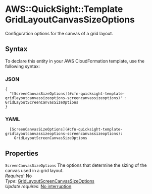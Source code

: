 # AWS::QuickSight::Template GridLayoutCanvasSizeOptions<a name="aws-properties-quicksight-template-gridlayoutcanvassizeoptions"></a>

Configuration options for the canvas of a grid layout\.

## Syntax<a name="aws-properties-quicksight-template-gridlayoutcanvassizeoptions-syntax"></a>

To declare this entity in your AWS CloudFormation template, use the following syntax:

### JSON<a name="aws-properties-quicksight-template-gridlayoutcanvassizeoptions-syntax.json"></a>

```
{
  "[ScreenCanvasSizeOptions](#cfn-quicksight-template-gridlayoutcanvassizeoptions-screencanvassizeoptions)" : GridLayoutScreenCanvasSizeOptions
}
```

### YAML<a name="aws-properties-quicksight-template-gridlayoutcanvassizeoptions-syntax.yaml"></a>

```
  [ScreenCanvasSizeOptions](#cfn-quicksight-template-gridlayoutcanvassizeoptions-screencanvassizeoptions): 
    GridLayoutScreenCanvasSizeOptions
```

## Properties<a name="aws-properties-quicksight-template-gridlayoutcanvassizeoptions-properties"></a>

`ScreenCanvasSizeOptions`  <a name="cfn-quicksight-template-gridlayoutcanvassizeoptions-screencanvassizeoptions"></a>
The options that determine the sizing of the canvas used in a grid layout\.  
*Required*: No  
*Type*: [GridLayoutScreenCanvasSizeOptions](aws-properties-quicksight-template-gridlayoutscreencanvassizeoptions.md)  
*Update requires*: [No interruption](https://docs.aws.amazon.com/AWSCloudFormation/latest/UserGuide/using-cfn-updating-stacks-update-behaviors.html#update-no-interrupt)
